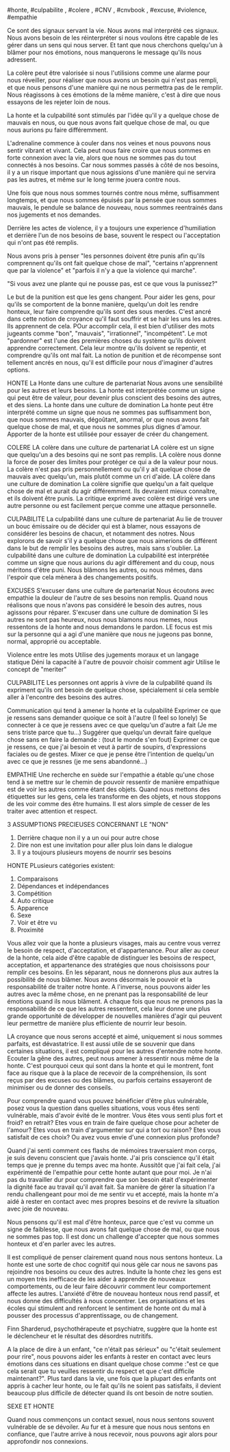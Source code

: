 
#honte, #culpabilite , #colere , #CNV , #cnvbook , #excuse, #violence, #empathie 

Ce sont des signaux servant la vie. Nous avons mal interprété ces signaux. Nous avons besoin de les réinterpréter si nous voulons être capable de les gérer dans un sens qui nous server. Et tant que nous cherchons quelqu'un à blâmer pour nos émotions, nous manquerons le message qu'ils nous adressent.

La colère peut être valorisée si nous l'utilisions comme une alarme pour nous réveiller, pour réaliser que nous avons un besoin qui n'est pas rempli, et que nous pensons d'une manière qui ne nous permettra pas de le remplir.
Nous réagissons à ces émotions de la même manière, c'est à dire que nous essayons de les rejeter loin de nous.

La honte et la culpabilité sont stimulés par l'idée qu'il y a quelque chose de mauvais en nous, ou que nous avons fait quelque chose de mal, ou que nous aurions pu faire différemment.

L'adrenaline commence à couler dans nos veines et nous pouvons nous sentir vibrant et vivant. Cela peut nous faire croire que nous sommes en forte connexion avec la vie, alors que nous ne sommes pas du tout connectés à nos besoins. Car nous sommes passés à côté de nos besoins, il y a un risque important que nous agissions d'une manière qui ne servira pas les autres, et même sur le long terme jouera contre nous.

Une fois que nous nous sommes tournés contre nous même, suffisamment longtemps, et que nous sommes épuisés par la pensée que nous sommes mauvais, le pendule se balance de nouveau, nous sommes reentrainés dans nos jugements et nos demandes.

Derrière les actes de violence, il y a toujours une experience d'humiliation et derrière l'un de nos besoins de base, souvent le respect ou l'acceptation qui n'ont pas été remplis.

Nous avons pris à penser "les personnes doivent être punis afin qu'ils comprennent qu'ils ont fait quelque chose de mal", "certains n'apprennent que par la violence" et "parfois il n'y a que la violence qui marche".

"Si vous avez une plante qui ne pousse pas, est ce que vous la punissez?"

Le but de la punition est que les gens changent. Pour aider les gens, pour qu'ils se comportent de la bonne manière, quelqu'un doit les rendre honteux, leur faire comprendre qu'ils sont des sous merdes. C'est ancré dans cette notion de croyance qu'il faut souffrir et se hair les uns les autres. Ils apprennent de cela.
POur accomplir cela, il est bien d'utiliser des mots jugeants comme "bon", "mauvais", "irrationnel", "incompétent". Le mot "pardonner" est l'une des premières choses du système qu'ils doivent apprendre correctement. Cela leur montre qu'ils doivent se repentir, et comprendre qu'ils ont mal fait.
La notion de punition et de récompense sont tellement ancrés en nous, qu'il est difficile pour nous d'imaginer d'autres options.

HONTE
La Honte dans une culture de partenariat
Nous avons une sensibilité pour les autres et leurs besoins. La honte est interprétée comme un signe qui peut être de valeur, pour devenir plus conscient des besoins des autres, et des siens.
La honte dans une culture de domination
La honte peut être interprété comme un signe que nous ne sommes pas suffisamment bon, que nous sommes mauvais, dégoûtant, anormal, or que nous avons fait quelque chose de mal, et que nous ne sommes plus dignes d'amour. Apporter de la honte est utilisée pour essayer de créer du changement.

COLERE
LA colère dans une culture de partenariat
LA colère est un signe que quelqu'un a des besoins qui ne sont pas remplis. LA colère nous donne la force de poser des limites pour protéger ce qui a de la valeur pour nous. La colère n'est pas pris personnellement ou qu'il y ait quelque chose de mauvais avec quelqu'un, mais plutôt comme un cri d'aide.
LA colère dans une culture de domination
La colère signifie que quelqu'un a fait quelque chose de mal et aurait du agir différemment. Ils devraient mieux connaître, et ils doivent être punis. La critique exprimé avec colère est dirigé vers une autre personne ou est facilement perçue comme une attaque personnelle.

CULPABILITE
La culpabilité dans une culture de partenariat
Au lie de trouver un bouc émissaire ou de décider qui est à blamer, nous essayons de considérer les besoins de chacun, et notamment des notres. Nous explorons de savoir s'il y a quelque chose que nous aimerions de différent dans le but de remplir les besoins des autres, mais sans s'oublier.
La culpabilité dans une culture de domination
La culpabilité est interprétée comme un signe que nous aurions du agir différement and du coup, nous méritons d'être puni. Nous blâmons les autres, ou nous mêmes, dans l'espoir que cela mènera à des changements positifs.

EXCUSES
S'excuser dans une culture de partenariat
Nous écoutons avec empathie la douleur de l'autre de ses besoins non remplis. Quand nous réalisons que nous n'avons pas considéré le besoin des autres, nous agissons pour réparer.
S'excuser dans une culture de domination
Si les autres ne sont pas heureux, nous nous blamons nous memes, nous ressentons de la honte and nous demandons le pardon. LE focus est mis sur la personne qui a agi d'une manière que nous ne jugeons pas bonne, normal, approprié ou acceptable.

Violence entre les mots
Utilise des jugements moraux et un langage statique
Déni la capacité à l'autre de pouvoir choisir comment agir
Utilise le concept de "meriter"

CULPABILITE
Les personnes ont appris à vivre de la culpabilité quand ils expriment qu'ils ont besoin de quelque chose, spécialement si cela semble aller à l'encontre des besoins des autres.

Communication qui tend à amener la honte et la culpabilité
Exprimer ce que je ressens sans demander quoique ce soit à l'autre (I feel so lonely)
Se connecter à ce que je ressens avec ce que quelqu'un d'autre a fait (Je me sens triste parce que tu...)
Suggérer que quelqu'un devrait faire quelque chose sans en faire la demande : (tout le monde s'en fout)
Exprimer ce que je ressens, ce que j'ai besoin et veut à partir de soupirs, d'expressions faciales ou de gestes.
Mixer ce que je pense être l'intention de quelqu'un avec ce que je ressnes (je me sens abandonné...)

EMPATHIE
Une recherche en suède sur l'empathie a étable qu'une chose tend à se mettre sur le chemin de pouvoir ressentir de manière empathique est de voir les autres comme étant des objets. Quand nous mettons des étiquettes sur les gens, cela les transforme en des objets, et nous stoppons de les voir comme des être humains. Il est alors simple de cesser de les traiter avec attention et respect.

3 ASSUMPTIONS PRECIEUSES CONCERNANT LE "NON"

1. Derrière chaque non il y a un oui pour autre chose
2. Dire non est une invitation pour aller plus loin dans le dialogue
3. Il y a toujours plusieurs moyens de nourrir ses besoins

HONTE
PLusieurs catégories existent:
1. Comparaisons
2. Dépendances et indépendances
3. Compétition
4. Auto critique
5. Apparence
6. Sexe
7. Voir et être vu
8. Proximité

Vous allez voir que la honte a plusieurs visages, mais au centre vous verrez le besoin de respect, d'acceptation, et d'appartenance.
Pour aller au coeur de la honte, cela aide d'être capable de distinguer les besoins de respect, acceptation, et appartenance des stratégies que nous choisissons pour remplir ces besoins. En les séparant, nous ne donnerons plus aux autres la possibilité de nous blâmer. Nous avons désormais le pouvoir et la responsabilité de traiter notre honte.
A l'inverse, nous pouvons aider les autres avec la même chose, en ne prenant pas la responsabilité de leur émotions quand ils nous blâment. A chaque fois que nous ne prenons pas la responsabilité de ce que les autres ressentent, cela leur donne une plus grande opportunité de développer de nouvelles manières d'agir qui peuvent leur permettre de manière plus efficiente de nourrir leur besoin.

LA croyance que nous serons accepté et aimé, uniquement si nous sommes parfaits, est dévastatrice.
Il est aussi utile de se souvenir que dans certaines situations, il est compliqué pour les autres d'entendre notre honte. Ecouter la gêne des autres, peut nous amener à ressentir nous même de la honte. C'est pourquoi ceux qui sont dans la honte et qui le montrent, font face au risque que à la place de recevoir de la compréhension, ils sont reçus par des excuses ou des blâmes, ou parfois certains essayeront de minimiser ou de donner des conseils.

Pour comprendre quand vous pouvez bénéficier d'être plus vulnérable, posez vous la question dans quelles situations, vous vous êtes senti vulnérable, mais d'avoir évité de le montrer. Vous êtes vous senti plus fort et froid? en retrait? Etes vous en train de faire quelque chose pour acheter de l'amour? Etes vous en train d'argumenter sur qui a tort ou raison? Etes vous satisfait de ces choix? Ou avez vous envie d'une connexion plus profonde? 

Quand j'ai senti comment ces flashs de mémoires traversaient mon corps, je suis devenu conscient que j'avais honte. J'ai pris conscience qu'il était temps que je prenne du temps avec ma honte. Aussitôt que j'ai fait cela, j'ai expérimenté de l'empathie pour cette honte autant que pour moi. Je n'ai pas du travailler dur pour comprendre que son besoin était d'expérimenter la dignité face au travail qu'il avait fait. Sa manière de gérer la situation l'a rendu challengeant pour moi de me sentir vu et accepté, mais la honte m'a aidé à rester en contact avec mes propres besoins et de revivre la situation avec joie de nouveau.

Nous pensons qu'il est mal d'être honteux, parce que c'est vu comme un signe de faiblesse, que nous avons fait quelque chose de mal, ou que nous ne sommes pas top. Il est donc un challenge d'accepter que nous sommes honteux et d'en parler avec les autres.

Il est compliqué de penser clairement quand nous nous sentons honteux. La honte est une sorte de choc cognitif qui nous gèle car nous ne savons pas rejoindre nos besoins ou ceux des autres.
Induite la honte chez les gens est un moyen très inefficace de les aider à apprendre de nouveaux comportements, ou de leur faire découvrir comment leur comportement affecte les autres.
L'anxiété d'être de nouveau honteux nous rend passif, et nous donne des difficultés à nous concentrer.
Les organisations et les écoles qui stimulent and renforcent le sentiment de honte ont du mal à pousser des processus d'apprentissage, ou de changement.

Finn Sharderud, psychothérapeute et psychiatre, suggère que la honte est le déclencheur et le résultat des désordres nutritifs.

A la place de dire à un enfant, "ce n'était pas sérieux" ou "c'était seulement pour rire", nous pouvons aider les enfants à rester en contact avec leurs émotions dans ces situations en disant quelque chose comme :"est ce que cela serait que tu veuilles ressentir du respect et que c'est difficile maintenant?".
Plus tard dans la vie, une fois que la plupart des enfants ont appris à cacher leur honte, ou le fait qu'ils ne soient pas satisfaits, il devient beaucoup plus difficile de détecter quand ils ont besoin de notre soutien.

SEXE ET HONTE

Quand nous commençons un contact sexuel, nous nous sentons souvent vulnérable de se dévoiler. Au fur et à mesure que nous nous sentons en confiance, que l'autre arrive à nous recevoir, nous pouvons agir alors pour approfondir nos connexions.
